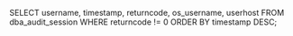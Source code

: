 SELECT username,
       timestamp,
       returncode,
       os_username,
       userhost
FROM dba_audit_session
WHERE returncode != 0
ORDER BY timestamp DESC;
